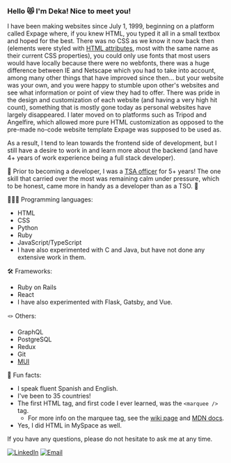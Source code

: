 ### Hello 😻 I'm Deka! Nice to meet you!

I have been making websites since July 1, 1999, beginning on a platform called Expage where, if you knew HTML, you typed it all in a small textbox and hoped for the best. There was no CSS as we know it now back then (elements were styled with [HTML attributes](https://en.wikipedia.org/wiki/HTML_attribute), most with the same name as their current CSS properties), you could only use fonts that most users would have locally because there were no webfonts, there was a huge difference between IE and Netscape which you had to take into account, among many other things that have improved since then... but your website was your own, and you were happy to stumble upon other's websites and see what information or point of view they had to offer. There was pride in the design and customization of each website (and having a very high hit count), something that is mostly gone today as personal websites have largely disappeared. I later moved on to platforms such as Tripod and Angelfire, which allowed more pure HTML customization as opposed to the pre-made no-code website template Expage was supposed to be used as.

As a result, I tend to lean towards the frontend side of development, but I still have a desire to work in and learn more about the backend (and have 4+ years of work experience being a full stack developer).

:customs: Prior to becoming a developer, I was a [TSA officer](https://en.wikipedia.org/wiki/Transportation_Security_Administration#Employees) for 5+ years! The one skill that carried over the most was remaining calm under pressure, which to be honest, came more in handy as a developer than as a TSO. 🛂

👩🏻‍💻 Programming languages:
- HTML
- CSS
- Python
- Ruby
- JavaScript/TypeScript
- I have also experimented with C and Java, but have not done any extensive work in them.

:hammer_and_wrench: Frameworks:
- Ruby on Rails
- React
- I have also experimented with Flask, Gatsby, and Vue.

:knot: Others:
- GraphQL
- PostgreSQL
- Redux
- Git
- [MUI](https://mui.com/)

:tada: Fun facts:
- I speak fluent Spanish and English.
- I've been to 35 countries!
- The first HTML tag, and first code I ever learned, was the `<marquee />` tag.
  - For more info on the marquee tag, see the [wiki page](https://en.wikipedia.org/wiki/Marquee_element) and [MDN docs](https://developer.mozilla.org/en-US/docs/Web/HTML/Element/marquee).
- Yes, I did HTML in MySpace as well.

If you have any questions, please do not hesitate to ask me at any time.

[![LinkedIn][linkedin-shield]][linkedin-url]
[![Email][email-shield]][email-url]

<!-- MARKDOWN LINKS & IMAGES -->
<!-- https://www.markdownguide.org/basic-syntax/#reference-style-links -->
[linkedin-shield]: https://img.shields.io/badge/-LinkedIn-black.svg?style=for-the-badge&logo=linkedin&colorB=555
[linkedin-url]: https://www.linkedin.com/in/renee-deka-ambia-96731773/
[email-shield]: https://img.shields.io/badge/Email-0E1496?style=for-the-badge
[email-url]: mailto:dekadekadeka@gmail.com
